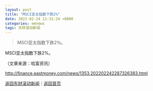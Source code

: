 ```yaml
---
layout: post
title: "MSCI亚太指数下跌2%"
date: 2022-02-24 11:31:24 +0800
categories: emnews
tags: 东财滚动新闻
---
```

> MSCI亚太指数下跌2％。

<p>MSCI亚太指数下跌2%。</p><p class="em_media">（文章来源：哈富资讯）</p>

<http://finance.eastmoney.com/news/1353,202202242287326383.html>

[返回东财滚动新闻](//finews.withounder.com/emnews/)｜[返回首页](//finews.withounder.com/)
